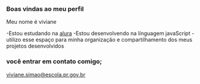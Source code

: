### Boas vindas ao meu perfil

Meu nome é viviane

-Estou estudando na [alura](https;//www.alura.com.br)
-Estou desenvolvendo na línguagem javaScript
-utilizo esse espaço para minha organização e compartilhamento  dos meus projetos desenvolvidos 

### você entrar em contato comigo;

viviane.simao@escola.pr.gov.br



![]()
